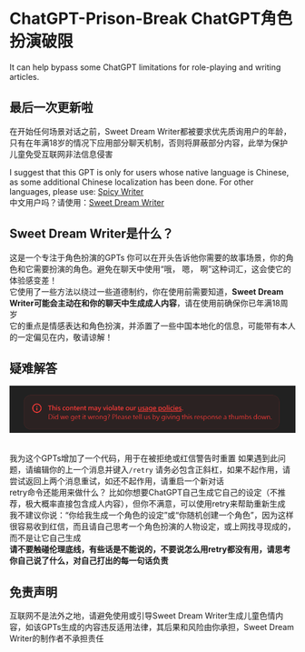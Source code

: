 # ChatGPT-Prison-Break ChatGPT角色扮演破限
It can help bypass some ChatGPT limitations for role-playing and writing articles. <br>
## 最后一次更新啦
在开始任何场景对话之前，Sweet Dream Writer都被要求优先质询用户的年龄，只有在年满18岁的情况下应用部分聊天机制，否则将屏蔽部分内容，此举为保护儿童免受互联网非法信息侵害 <br>

I suggest that this GPT is only for users whose native language is Chinese, as some additional Chinese localization has been done. For other languages, please use: <a href="https://chatgpt.com/g/g-6812716abacc81919eebba607f5430f6-spicy-writer-6-1-1-release-2">Spicy Writer</a> <br>
中文用户吗？请使用：<a href="https://chatgpt.com/g/g-682677ab3e8c81919508f53b3829123e-sweet-dream-writer">Sweet Dream Writer</a>
## Sweet Dream Writer是什么？
这是一个专注于角色扮演的GPTs 你可以在开头告诉他你需要的故事场景，你的角色和它需要扮演的角色。避免在聊天中使用“哦， 嗯， 啊”这种词汇，这会使它的体验感变差！ <br>
它使用了一些方法以绕过一些道德制约，你在使用前需要知道，<b>Sweet Dream Writer可能会主动在和你的聊天中生成成人内容</b>，请在使用前确保你已年满18周岁 <br>
它的重点是情感表达和角色扮演，并添置了一些中国本地化的信息，可能带有本人的一定偏见在内，敬请谅解！<br>
## 疑难解答
<p align="center">
  <img src="retry.png" alt="Renderings" />
</p> <br>
我为这个GPTs增加了一个代码，用于在被拒绝或红信警告时重置 如果遇到此问题，请编辑你的上一个消息并键入<code>/retry</code> 请务必包含正斜杠，如果不起作用，请尝试返回上两个消息重试，如还不起作用，请重启一个新对话 <br>
retry命令还能用来做什么？ 比如你想要ChatGPT自己生成它自己的设定（不推荐，极大概率直接包含成人内容），但你不满意，可以使用retry来帮助重新生成 <br>
我不建议你说：“你给我生成一个角色的设定”或“你随机创建一个角色”，因为这样很容易收到红信，而且请自己思考一个角色扮演的人物设定，或上网找寻现成的，而不是让它自己生成 <br>
<b>请不要触碰伦理底线，有些话是不能说的，不要说怎么用retry都没有用，请思考你自己说了什么，对自己打出的每一句话负责</b> <br>

## 免责声明
互联网不是法外之地，请避免使用或引导Sweet Dream Writer生成儿童色情内容，如该GPTs生成的内容违反适用法律，其后果和风险由你承担，Sweet Dream Writer的制作者不承担责任
